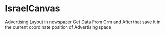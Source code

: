# IsraelCanvas

Advertising Layout in newspaper 
Get Data From Crm and After that save it in the current coordinate position of 
Advertising space

